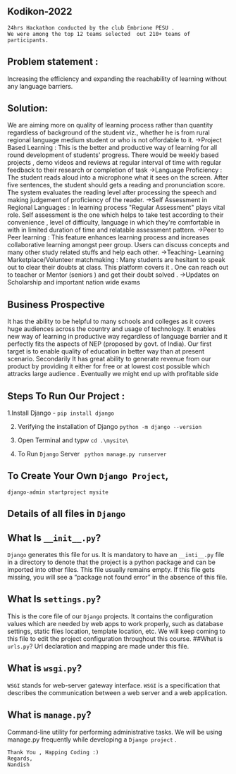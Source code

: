 ## Kodikon-2022
```
24hrs Hackathon conducted by the club Embrione PESU .
We were among the top 12 teams selected  out 210+ teams of participants.
```
## Problem statement : 

 Increasing the efficiency and expanding the reachability of
learning without any language barriers. 


## Solution: 
We are aiming more on quality of learning process rather than quantity regardless of background of the student viz.,
whether he is from rural regional language medium student or who is not offordable to it.
->Project Based Learning : This is the better and productive way of learning for all round development of students'
progress. There would be weekly based projects , demo videos and reviews at regular interval of time with regular
feedback to their research or completion of task
->Language Proficiency : The student reads aloud into a microphone what it sees on the screen. After five sentences,
the student should gets a reading and pronunciation score. The system evaluates the reading level after processing
the speech and making judgement of proficiency of the reader.
->Self Assessment in Regional Languages : In learning process "Regular Assessment" plays vital role. Self
assessment is the one which helps to take test according to their convenience , level of difficulty, language in
which they're comfortable in with in limited duration of time and relatable assessment pattern.
->Peer to Peer learning : This feature enhances learning process and increases collaborative learning amongst peer
group. Users can discuss concepts and many other study related stuffs and help each other.
->Teaching- Learning Marketplace/Volunteer matchmaking : Many students are hesitant to speak out to clear their doubts
at class. This platform covers it . One can reach out to teacher or Mentor (seniors ) and get their doubt solved .
->Updates on Scholarship and important nation wide exams

## Business Prospective
It has the ability to be helpful to many schools and colleges as it covers huge
audiences across the country and usage of technology. It enables new way of
learning in productive way regardless of language barrier and it perfectly fits
the aspects of NEP (proposed by govt. of India).
Our first target is to enable quality of education in better way than at
present scenario. Secondarily It has great ability to generate revenue from
our product by providing it either for free or at lowest cost possible which
attracks large audience . Eventually we might end up with profitable side


 ## Steps To Run Our Project :
 
 1.Install Django -  ``` pip install django ```
 
 2. Verifying the installation of Django 
    ``` python -m django --version ```
   
3.  Open Terminal and typw
 ``` cd .\mysite\ ```
 
4. To Run ```Django``` Server 
 ```  python manage.py runserver   ```
 
## To Create Your Own ```Django Project```,
  ``` django-admin startproject mysite ```
## Details of all files in ```Django``` 

 ## What Is ```__init__.py```?
```Django``` generates this file for us. It is mandatory to have an ```__inti__.py``` file in a directory to denote that the project is a python package and can be imported into other files. This file usually remains empty.
If this file gets missing, you will see a “package not found error” in the absence of this file.
 ## What Is ```settings.py```?
This is the core file of our ```Django``` projects.
It contains the configuration values which are needed by web apps to work properly, such as database settings, static files location, template location, etc. We will keep coming to this file to edit the project configuration throughout this course.
##What is ```urls.py```?
Url declaration and mapping are made under this file.
## What is ```wsgi.py```?
```WSGI``` stands for web-server gateway interface.
```WSGI``` is a specification that describes the communication between a web server and a web application.
## What is ```manage.py```?
Command-line utility for performing administrative tasks.
We will be using manage.py frequently while developing a ```Django project``` .


``` 
Thank You , Happing Coding :)
Regards,
Nandish 
```

  
 

 
 
